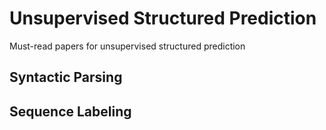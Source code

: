 # Unsupervised Structured Prediction
Must-read papers for unsupervised structured prediction

## Syntactic Parsing

## Sequence Labeling
